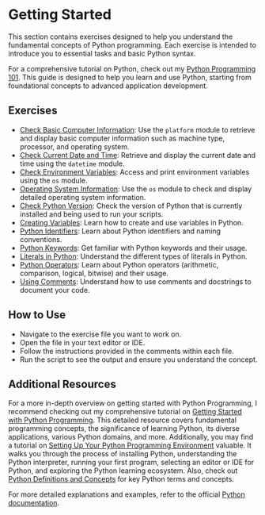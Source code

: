 # Getting Started

This section contains exercises designed to help you understand the fundamental concepts of Python programming. Each exercise is intended to introduce you to essential tasks and basic Python syntax.

For a comprehensive tutorial on Python, check out my [Python Programming 101](https://joj-macho.github.io/workspace/python). This guide is designed to help you learn and use Python, starting from foundational concepts to advanced application development.


## Exercises

- [Check Basic Computer Information](check_basic_computer_info.py): Use the `platform` module to retrieve and display basic computer information such as machine type, processor, and operating system.
- [Check Current Date and Time](check_date_time.py): Retrieve and display the current date and time using the `datetime` module.
- [Check Environment Variables](check_env_variables.py): Access and print environment variables using the `os` module.
- [Operating System Information](check_os_info.py): Use the `os` module to check and display detailed operating system information.
- [Check Python Version](check_python_version.py): Check the version of Python that is currently installed and being used to run your scripts.
- [Creating Variables](creating_variables.py): Learn how to create and use variables in Python.
- [Python Identifiers](python_identifiers.py): Learn about Python identifiers and naming conventions.
- [Python Keywords](python_keywords.py): Get familiar with Python keywords and their usage.
- [Literals in Python](python_literals.py): Understand the different types of literals in Python.
- [Python Operators](python_operators.py): Learn about Python operators (arithmetic, comparison, logical, bitwise) and their usage.
- [Using Comments](using_comments.py): Understand how to use comments and docstrings to document your code.


## How to Use

- Navigate to the exercise file you want to work on.
- Open the file in your text editor or IDE.
- Follow the instructions provided in the comments within each file.
- Run the script to see the output and ensure you understand the concept.


## Additional Resources

For a more in-depth overview on getting started with Python Programming, I recommend checking out my comprehensive tutorial on [Getting Started with Python Programming](https://joj-macho.github.io/workspace/python/getting-started). This detailed resource covers fundamental programming concepts, the significance of learning Python, its diverse applications, various Python domains, and more. Additionally, you may find a tutorial on [Setting Up Your Python Programming Environment](https://joj-macho.github.io/workspace/python/setting-up) valuable. It walks you through the process of installing Python, understanding the Python interpreter, running your first program, selecting an editor or IDE for Python, and exploring the Python learning ecosystem. Also, check out [Python Definitions and Concepts](https://joj-macho.github.io/workspace/python/definitions-and-concepts) for key Python terms and concepts.

For more detailed explanations and examples, refer to the official [Python documentation](https://docs.python.org/3/).